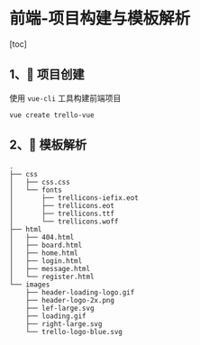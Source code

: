 
# 前端-项目构建与模板解析

[toc]

## 1、🍉 项目创建

使用 `vue-cli` 工具构建前端项目

```shell
vue create trello-vue
```



## 2、🍓 模板解析

```shell
.
├── css
│   ├── css.css
│   └── fonts
│       ├── trellicons-iefix.eot
│       ├── trellicons.eot
│       ├── trellicons.ttf
│       └── trellicons.woff
├── html
│   ├── 404.html
│   ├── board.html
│   ├── home.html
│   ├── login.html
│   ├── message.html
│   └── register.html
└── images
    ├── header-loading-logo.gif
    ├── header-logo-2x.png
    ├── lef-large.svg
    ├── loading.gif
    ├── right-large.svg
    └── trello-logo-blue.svg
```


